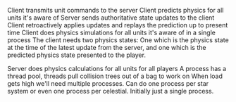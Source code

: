 
Client transmits unit commands to the server
Client predicts physics for all units it's aware of
Server sends authoritative state updates to the client
Client retroactively applies updates and replays the prediction up to present time
Client does physics simulations for all units it's aware of in a single process
The client needs two physics states: One which is the physics state at the time of the latest update from the server,
and one which is the predicted physics state presented to the player.


Server does physics calculations for all units for all players
A process has a thread pool, threads pull collision trees out of a bag to work on
When load gets high we'll need multiple processes. Can do one process per star system or even one process per celestial.
Initially just a single process.



